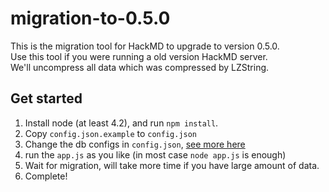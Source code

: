 migration-to-0.5.0
===

This is the migration tool for HackMD to upgrade to version 0.5.0.  
Use this tool if you were running a old version HackMD server.  
We'll uncompress all data which was compressed by LZString.

Get started
---

1. Install node (at least 4.2), and run `npm install`.
2. Copy `config.json.example` to `config.json`
3. Change the db configs in `config.json`, [see more here](http://sequelize.readthedocs.io/en/latest/api/sequelize/)
4. run the `app.js` as you like (in most case `node app.js` is enough)
5. Wait for migration, will take more time if you have large amount of data.
6. Complete!
